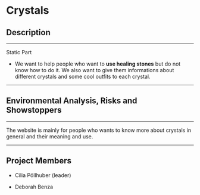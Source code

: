 <h1> Crystals </h1>

<h2>Description</h2>
<hr> 

Static Part

* We want to help people who want to **use healing stones** but do not know how to do it. We also want to give them informations about different crystals and some cool outfits to each crystal. 
<hr>
<h2> Environmental Analysis, Risks and Showstoppers </h2>
<hr> 

The website is mainly for people who wants to know more about crystals in general and their meaning and use. 

<hr>

<h2> Project Members </h2>

* Cilia Pöllhuber (leader)

* Deborah Benza



